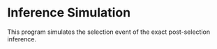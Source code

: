 # Inference Simulation
This program simulates the selection event of the exact post-selection inference.
